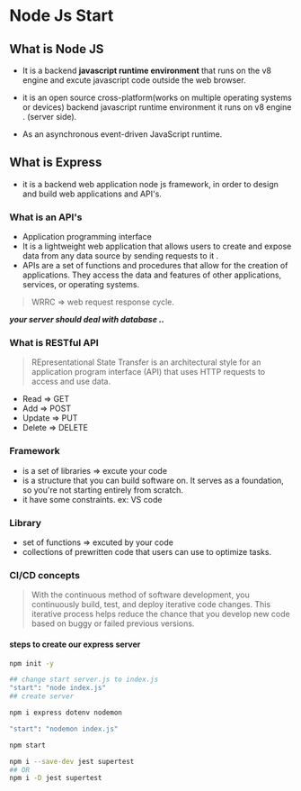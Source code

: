 # Node Js Start

## What is Node JS

* It is a backend **javascript runtime environment** that runs on the v8 engine and excute javascript code outside the web browser.
* it is an open source cross-platform(works on multiple operating systems or devices) backend javascript runtime environment it runs on v8 engine .
(server side).

* As an asynchronous event-driven JavaScript runtime.

## What is Express

* it is a backend web application node js framework, in order to design and build web applications and API's.

### What is an API's

* Application programming interface
* It is a lightweight web application that allows users to create and expose data from any data source by sending requests to it .
* APIs are a set of functions and procedures that allow for the creation of applications. They access the data and features of other applications, services, or operating systems.

> WRRC => web request response cycle.

**_your server should deal with database .._**

### What is RESTful API

> REpresentational State Transfer
 is an architectural style for an application program interface (API) that uses HTTP requests to access and use data.

* Read => GET
* Add => POST
* Update => PUT
* Delete => DELETE

### Framework

* is a set of libraries => excute your code
* is a structure that you can build software on. It serves as a foundation, so you're not starting entirely from scratch.
* it have some constraints.
ex: VS code

### Library

* set of functions => excuted by your code
* collections of prewritten code that users can use to optimize tasks.

### CI/CD concepts

> With the continuous method of software development, you continuously build, test, and deploy iterative code changes. This iterative process helps reduce the chance that you develop new code based on buggy or failed previous versions.

#### steps to create our express server

```bash
npm init -y

## change start server.js to index.js
"start": "node index.js" 
## create server

npm i express dotenv nodemon

"start": "nodemon index.js"

npm start

npm i --save-dev jest supertest
## OR
npm i -D jest supertest 
```